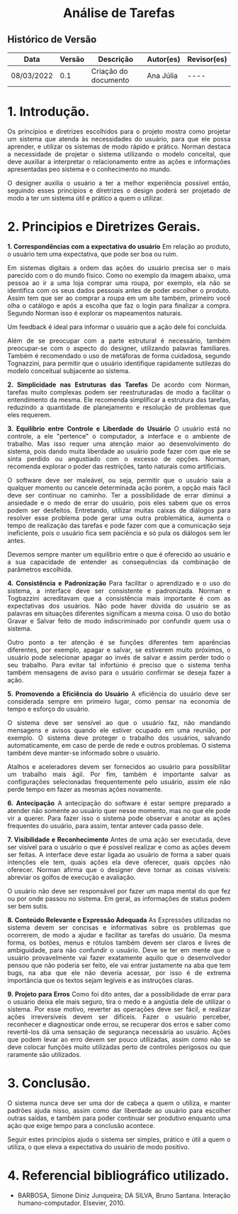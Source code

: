 # <center>Análise de Tarefas

## Histórico de Versão

| Data       | Versão | Descrição                            | Autor(es)           | Revisor(es)  |
| ---------- | ------ | ------------------------------------ | ------------------- | ------------ |
| 08/03/2022 | 0.1    | Criação do documento                 | Ana Júlia           | ----         |

<div align="justify">
 
# 1. Introdução.

Os princípios e diretrizes escolhidos para o projeto mostra como projetar um sistema que atenda às necessidades do usuário, para que ele possa aprender, e utilizar os sistemas de modo rápido e prático. Norman destaca a necessidade de projetar o sistema utilizando o modelo conceital, que deve auxiliar a interpretar o relacionamento entre as ações e informações apresentadas peo sistema e o conhecimento no mundo.

O designer auxilia o usuário a ter a melhor experiência possível então, seguindo esses princípios e diretrizes o design poderá ser projetado de modo a ter um sistema útil e prático a quem o utilizar.

# 2. Principios e Diretrizes Gerais.

**1. Correspondências com a expectativa do usuário**
Em relação ao produto, o usuário tem uma expectativa, que pode ser boa ou ruim.

Em sistemas digitais a ordem das ações do usuário precisa ser o mais parecido com o do mundo físico. Como no exemplo da imagem abaixo, uma pessoa ao ir a uma loja comprar uma roupa, por exemplo, ela não se identifica com os seus dados pessoais antes de poder escolher o produto. Assim tem que ser ao comprar a roupa em um site também, primeiro você olha o catálogo e após a escolha que faz o login para finalizar a compra. Segundo Norman isso é explorar os mapeamentos naturais.

Um feedback é ideal para informar o usuário que a ação dele foi concluída.

Além de se preocupar com a parte estrutural é necessário, também preocupar-se com o aspecto do designer, utilizando palavras familiares. Também é recomendado o uso de metáforas de forma cuidadosa, segundo Tognazzini, para permitir que o usuário identifique rapidamente sutilezas do modelo conceitual subjacente ao sistema.


**2. Simplicidade nas Estruturas das Tarefas**
De acordo com Norman, tarefas muito complexas podem ser reestruturadas de modo a facilitar o entendimento da mesma. Ele recomenda simplificar a estrutura das tarefas, reduzindo a quantidade de planejamento e resolução de problemas que eles requerem.


**3. Equilíbrio entre Controle e Liberdade do Usuário**
O usuário está no controle, a ele "pertence" o computador, a interface e o ambiente de trabalho. Mas isso requer uma atenção maior ao desenvolvimento do sistema, pois dando muita liberdade ao usuário pode fazer com que ele se sinta perdido ou angustiado com o excesso de opções. Norman, recomenda explorar o poder das restrições, tanto naturais como artificiais.

O software deve ser maleável, ou seja, permitir que o usuário saia a qualquer momento ou cancele determinada ação porém, a opção mais fácil deve ser continuar no caminho. Ter a possibilidade de errar diminui a ansiedade e o medo de errar do usuário, pois eles sabem que os erros podem ser desfeitos. Entretando, utilizar muitas caixas de diálogos para resolver esse problema pode gerar uma outra problemática, aumenta o tempo de realização das tarefas e pode fazer com que a comunicação seja ineficiente, pois o usuário fica sem paciência e só pula os diálogos sem ler antes.

Devemos sempre manter um equilíbrio entre o que é oferecido ao usuário e a sua capacidade de entender as consequências da combinação de parâmetros escolhida.

**4. Consistência e Padronização**
Para facilitar o aprendizado e o uso do sistema, a interface deve ser consistente e padronizada. Norman e Togbazzini acreditavam que a consistência mais importante é com as expectativas dos usuários. Não pode haver dúvida do usuário se as palavras em situações diferentes significam a mesma coisa. O uso do botão Gravar e Salvar feito de modo indiscriminado por confundir quem usa o sistema.

Outro ponto a ter atenção é se funções diferentes tem aparências diferentes, por exemplo, apagar e salvar, se estiverem muito próximos, o usuário pode selecionar apagar ao invés de salvar e assim perder todo o seu trabalho. Para evitar tal infortúnio é preciso que o sistema tenha também mensagens de aviso para o usuário confirmar se deseja fazer a ação.


**5. Promovendo a Eficiência do Usuário**
A eficiência do usuário deve ser considerada sempre em primeiro lugar, como pensar na economia de tempo e esforço do usuário.

O sistema deve ser sensível ao que o usuário faz, não mandando mensagens e avisos quando ele estiver ocupado em uma reunião, por exemplo. O sistema deve proteger o trabalho dos usuários, salvando automaticamente, em caso de perde de rede e outros problemas. O sistema também deve manter-se informado sobre o usuário.

Atalhos e aceleradores devem ser fornecidos ao usuário para possibilitar um trabalho mais ágil. Por fim, também é importante salvar as configurações selecionadas frequentemente pelo usuário, assim ele não perde tempo em fazer as mesmas ações novamente.


**6. Antecipação**
A antecipação do software é estar sempre preparado a atender não somente ao usuário quer nesse momento, mas no que ele pode vir a querer. Para fazer isso o sistema pode observar e anotar as ações frequentes do usuário, para assim, tentar antever cada passo dele.

**7. Visibilidade e Reconhecimento**
Antes de uma ação ser executada, deve ser visível para o usuário o que é possível realizar e como as ações devem ser feitas. A interface deve estar ligada ao usuário de forma a saber quais intenções ele tem, quais ações ela deve oferecer, quais opções não oferecer. Norman afirma que o designer deve tornar as coisas visíveis: abreviar os golfos de execução e avaliação.

O usuário não deve ser responsável por fazer um mapa mental do que fez ou por onde passou no sistema. Em geral, as informações de status podem ser bem sutis.


**8. Conteúdo Relevante e Expressão Adequada**
As Expressões utilizadas no sistema devem ser concisas e informativas sobre os problemas que ocorrerem, de modo a ajudar e facilitar as tarefas do usuário. Da mesma forma, os botões, menus e rótulos também devem ser claros e livres de ambiguidade, para não confundir o usuário. Deve se ter em mente que o usuário provavelmente vai fazer exatamente aquilo que o desenvolvedor pensou que não poderia ser feito, ele vai entrar justamente na aba que tem bugs, na aba que ele não deveria acessar, por isso é de extrema importância que os textos sejam legíveis e as instruções claras.


**9. Projeto para Erros**
Como foi dito antes, dar a possibilidade de errar para o usuário deixa ele mais seguro, tira o medo e a angústia dele de utilizar o sistema. Por esse motivo, reverter as operações deve ser fácil, e realizar ações irreversíveis devem ser difíceis. Fazer o usuário perceber, reconhecer e diagnosticar onde errou, se recuperar dos erros e saber como revertê-los dá uma sensação de segurança necessária ao usuário. Ações que podem levar ao erro devem ser pouco utilizadas, assim como não se deve colocar funções muito utilizadas perto de controles perigosos ou que raramente são utilizados.


# 3. Conclusão.

O sistema nunca deve ser uma dor de cabeça a quem o utiliza, e manter padrões ajuda nisso, assim como dar liberdade ao usuário para escolher outras saídas, e também para poder continuar ser produtivo enquanto uma ação que exige tempo para a conclusão acontece.

Seguir estes princípios ajuda o sistema ser simples, prático e útil a quem o utiliza, o que eleva a expectativa do usuário de modo positivo.

# 4. Referencial bibliográfico utilizado.

- BARBOSA, Simone Diniz Junqueira; DA SILVA, Bruno Santana. Interação humano-computador. Elsevier, 2010.
